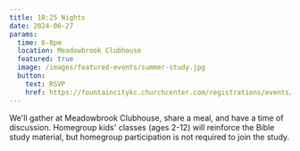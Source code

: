 ```yaml
---
title: 10:25 Nights
date: 2024-06-27
params:
  time: 6-8pm
  location: Meadowbrook Clubhouse
  featured: true
  image: /images/featured-events/summer-study.jpg
  button:
    text: RSVP
    href: https://fountaincitykc.churchcenter.com/registrations/events/2360613
---
```


We'll gather at Meadowbrook Clubhouse, share a meal, and have a time of discussion. Homegroup kids' classes (ages 2-12) will reinforce the Bible study material, but homegroup participation is not required to join the study.

<!--more-->

